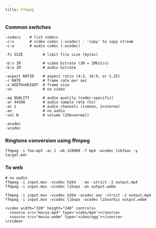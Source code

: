 ```yaml
---
title: Ffmpeg
---
```


### Common switches

    -codecs    # list codecs
    -c:v       # video codec (-vcodec) - 'copy' to copy stream
    -c:a       # audio codec (-acodec)

    -fs SIZE         # limit file size (bytes)

    -b:v 1M          # video bitrate (1M = 1Mbit/s)
    -b:a 1M          # audio bitrate

    -aspect RATIO    # aspect ratio (4:3, 16:9, or 1.25)
    -r RATE          # frame rate per sec
    -s WIDTHxHEIGHT  # frame size
    -vn              # no video

    -aq QUALITY      # audio quality (codec-specific)
    -ar 44100        # audio sample rate (hz)
    -ac 1            # audio channels (1=mono, 2=stereo)
    -an              # no audio
    -vol N           # volume (256=normal)

    -acodec
    -vcodec

### Ringtone conversion using ffmpeg

    ffmpeg -i foo.mp3 -ac 1 -ab 128000 -f mp4 -acodec libfaac -y target.m4r

### To web

    # no audio
    ffmpeg -i input.mov -vcodec h264   -an -strict -2 output.mp4
    ffmpeg -i input.mov -vcodec libvpx -an output.webm

    ffmpeg -i input.mov -vcodec h264 -acodec aac -strict -2 output.mp4
    ffmpeg -i input.mov -vcodec libvpx -acodec libvorbis output.webm

    <video width="320" height="240" controls>
      <source src="movie.mp4" type='video/mp4'></source>
      <source src="movie.webm" type='video/ogg'></source>
    </video>
